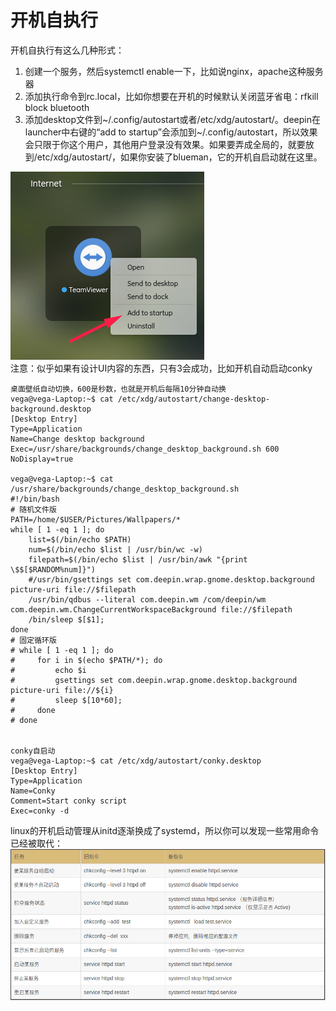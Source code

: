 # 开机自执行
开机自执行有这么几种形式：
1. 创建一个服务，然后systemctl enable一下，比如说nginx，apache这种服务器
2. 添加执行命令到rc.local，比如你想要在开机的时候默认关闭蓝牙省电：rfkill block bluetooth
3. 添加desktop文件到~/.config/autostart或者/etc/xdg/autostart/。deepin在launcher中右键的“add to startup”会添加到~/.config/autostart，所以效果会只限于你这个用户，其他用户登录没有效果。如果要弄成全局的，就要放到/etc/xdg/autostart/，如果你安装了blueman，它的开机自启动就在这里。

![picture](https://github.com/ExplosiveBattery/custom-deepin-linux/blob/master/autostart/DeepinScreenshot_select-area_20180503085258.png?raw=true)  
注意：似乎如果有设计UI内容的东西，只有3会成功，比如开机自动启动conky

```shell
桌面壁纸自动切换，600是秒数，也就是开机后每隔10分钟自动换
vega@vega-Laptop:~$ cat /etc/xdg/autostart/change-desktop-background.desktop 
[Desktop Entry]
Type=Application
Name=Change desktop background
Exec=/usr/share/backgrounds/change_desktop_background.sh 600
NoDisplay=true

vega@vega-Laptop:~$ cat /usr/share/backgrounds/change_desktop_background.sh
#!/bin/bash
# 随机文件版
PATH=/home/$USER/Pictures/Wallpapers/*
while [ 1 -eq 1 ]; do
    list=$(/bin/echo $PATH)
    num=$(/bin/echo $list | /usr/bin/wc -w)
    filepath=$(/bin/echo $list | /usr/bin/awk "{print \$$[$RANDOM%num]}")
    #/usr/bin/gsettings set com.deepin.wrap.gnome.desktop.background picture-uri file://$filepath
    /usr/bin/qdbus --literal com.deepin.wm /com/deepin/wm com.deepin.wm.ChangeCurrentWorkspaceBackground file://$filepath
    /bin/sleep $[$1];
done
# 固定循环版
# while [ 1 -eq 1 ]; do
#     for i in $(echo $PATH/*); do
#         echo $i
#         gsettings set com.deepin.wrap.gnome.desktop.background picture-uri file://${i}
#         sleep $[10*60];
#     done
# done


conky自启动
vega@vega-Laptop:~$ cat /etc/xdg/autostart/conky.desktop 
[Desktop Entry]
Type=Application
Name=Conky
Comment=Start conky script
Exec=conky -d
```



linux的开机启动管理从initd逐渐换成了systemd，所以你可以发现一些常用命令已经被取代：  
![picture](https://github.com/ExplosiveBattery/custom-deepin-linux/blob/master/autostart/DeepinScreenshot_select-area_20180503083915.png?raw=true)




